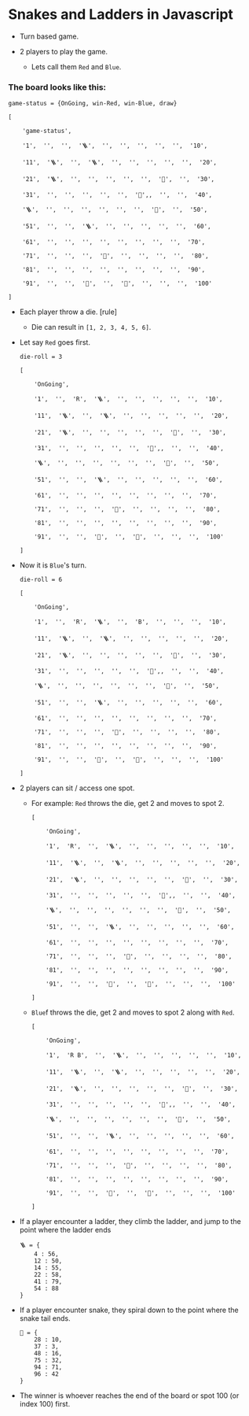 # Snakes and Ladders in Javascript

- Turn based game.

- 2 players to play the game.
    - Lets call them `Red` and `Blue`. 

### The board looks like this: 

`game-status = {OnGoing, win-Red, win-Blue, draw}`
```
[

    'game-status',
   
    '1',  '',  '',  '🪜',  '',  '',  '',  '',  '',  '10',

    '11',  '🪜',  '',  '🪜',  '',  '',  '',  '',  '',  '20',

    '21',  '🪜',  '',  '',  '',  '',  '',  '🐍',  '',  '30',

    '31',  '',  '',  '',  '',  '',  '🐍',,  '',  '',  '40',

    '🪜',  '',  '',  '',  '',  '',  '',  '🐍',  '',  '50',

    '51',  '',  '',  '🪜',  '',  '',  '',  '',  '',  '60',

    '61',  '',  '',  '',  '',  '',  '',  '',  '',  '70',

    '71',  '',  '',  '',  '🐍',  '',  '',  '',  '',  '80',

    '81',  '',  '',  '',  '',  '',  '',  '',  '',  '90',

    '91',  '',  '',  '🐍',  '',  '🐍',  '',  '',  '',  '100'

]
```

- Each player throw a die.  [rule]
    - Die can result in `[1, 2, 3, 4, 5, 6]`.

- Let say `Red` goes first. 

    ```
    die-roll = 3
    ```

    ```
    [

        'OnGoing',
    
        '1',  '',  'R',  '🪜',  '',  '',  '',  '',  '',  '10',

        '11',  '🪜',  '',  '🪜',  '',  '',  '',  '',  '',  '20',

        '21',  '🪜',  '',  '',  '',  '',  '',  '🐍',  '',  '30',

        '31',  '',  '',  '',  '',  '',  '🐍',,  '',  '',  '40',

        '🪜',  '',  '',  '',  '',  '',  '',  '🐍',  '',  '50',

        '51',  '',  '',  '🪜',  '',  '',  '',  '',  '',  '60',

        '61',  '',  '',  '',  '',  '',  '',  '',  '',  '70',

        '71',  '',  '',  '',  '🐍',  '',  '',  '',  '',  '80',

        '81',  '',  '',  '',  '',  '',  '',  '',  '',  '90',

        '91',  '',  '',  '🐍',  '',  '🐍',  '',  '',  '',  '100'

    ]
    ```

- Now it is `Blue`'s turn. 

    ```
    die-roll = 6
    ```

    ```
    [

        'OnGoing',
    
        '1',  '',  'R',  '🪜',  '',  'B',  '',  '',  '',  '10',

        '11',  '🪜',  '',  '🪜',  '',  '',  '',  '',  '',  '20',

        '21',  '🪜',  '',  '',  '',  '',  '',  '🐍',  '',  '30',

        '31',  '',  '',  '',  '',  '',  '🐍',,  '',  '',  '40',

        '🪜',  '',  '',  '',  '',  '',  '',  '🐍',  '',  '50',

        '51',  '',  '',  '🪜',  '',  '',  '',  '',  '',  '60',

        '61',  '',  '',  '',  '',  '',  '',  '',  '',  '70',

        '71',  '',  '',  '',  '🐍',  '',  '',  '',  '',  '80',

        '81',  '',  '',  '',  '',  '',  '',  '',  '',  '90',

        '91',  '',  '',  '🐍',  '',  '🐍',  '',  '',  '',  '100'

    ]
    ```

- 2 players can sit / access one spot. 
    - For example: `Red` throws the die, get 2 and moves to spot 2. 

        ```
        [

            'OnGoing',
        
            '1',  'R',  '',  '🪜',  '',  '',  '',  '',  '',  '10',

            '11',  '🪜',  '',  '🪜',  '',  '',  '',  '',  '',  '20',

            '21',  '🪜',  '',  '',  '',  '',  '',  '🐍',  '',  '30',

            '31',  '',  '',  '',  '',  '',  '🐍',,  '',  '',  '40',

            '🪜',  '',  '',  '',  '',  '',  '',  '🐍',  '',  '50',

            '51',  '',  '',  '🪜',  '',  '',  '',  '',  '',  '60',

            '61',  '',  '',  '',  '',  '',  '',  '',  '',  '70',

            '71',  '',  '',  '',  '🐍',  '',  '',  '',  '',  '80',

            '81',  '',  '',  '',  '',  '',  '',  '',  '',  '90',

            '91',  '',  '',  '🐍',  '',  '🐍',  '',  '',  '',  '100'

        ]
        ```

    - `Blue`f throws the die, get 2 and moves to spot 2 along with `Red`.

        ```
        [

            'OnGoing',
        
            '1',  'R B',  '',  '🪜',  '',  '',  '',  '',  '',  '10',

            '11',  '🪜',  '',  '🪜',  '',  '',  '',  '',  '',  '20',

            '21',  '🪜',  '',  '',  '',  '',  '',  '🐍',  '',  '30',

            '31',  '',  '',  '',  '',  '',  '🐍',,  '',  '',  '40',

            '🪜',  '',  '',  '',  '',  '',  '',  '🐍',  '',  '50',

            '51',  '',  '',  '🪜',  '',  '',  '',  '',  '',  '60',

            '61',  '',  '',  '',  '',  '',  '',  '',  '',  '70',

            '71',  '',  '',  '',  '🐍',  '',  '',  '',  '',  '80',

            '81',  '',  '',  '',  '',  '',  '',  '',  '',  '90',

            '91',  '',  '',  '🐍',  '',  '🐍',  '',  '',  '',  '100'

        ]
        ```

- If a player encounter a ladder, they climb the ladder, and jump to the point where the ladder ends

    ```
    🪜 = {
        4 : 56, 
        12 : 50,
        14 : 55,
        22 : 58,
        41 : 79,
        54 : 88
    }
    ```

- If a player encounter snake, they spiral down to the point where the snake tail ends. 
    ```
    🐍 = {
        28 : 10, 
        37 : 3,
        48 : 16,
        75 : 32,
        94 : 71,
        96 : 42
    }
    ```

- The winner is whoever reaches the end of the board or spot 100 (or index 100) first. 
